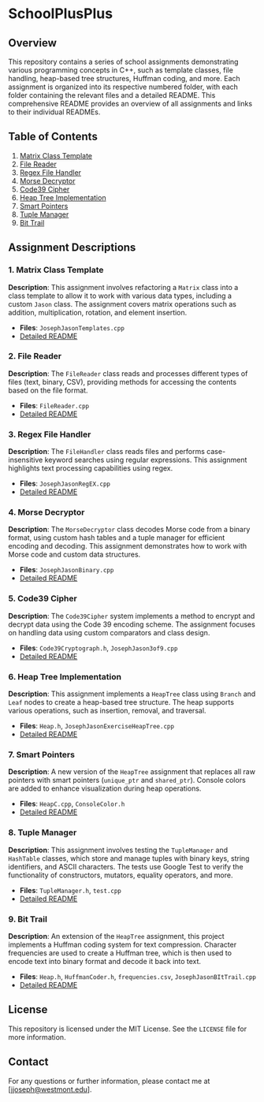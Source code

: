 # SchoolPlusPlus

## Overview
This repository contains a series of school assignments demonstrating various programming concepts in C++, such as template classes, file handling, heap-based tree structures, Huffman coding, and more. Each assignment is organized into its respective numbered folder, with each folder containing the relevant files and a detailed README. This comprehensive README provides an overview of all assignments and links to their individual READMEs.

## Table of Contents
1. [Matrix Class Template](#matrix-class-template)
2. [File Reader](#file-reader)
3. [Regex File Handler](#regex-file-handler)
4. [Morse Decryptor](#morse-decryptor)
5. [Code39 Cipher](#code39-cipher)
6. [Heap Tree Implementation](#heap-tree-implementation)
7. [Smart Pointers](#smart-pointers)
8. [Tuple Manager](#tuple-manager)
9. [Bit Trail](#bit-trail)

## Assignment Descriptions

### 1. Matrix Class Template
**Description**: This assignment involves refactoring a `Matrix` class into a class template to allow it to work with various data types, including a custom `Jason` class. The assignment covers matrix operations such as addition, multiplication, rotation, and element insertion.
- **Files**: `JosephJasonTemplates.cpp`
- [Detailed README](./1.%20Matrix%20Class%20Template/README.md)

### 2. File Reader
**Description**: The `FileReader` class reads and processes different types of files (text, binary, CSV), providing methods for accessing the contents based on the file format.
- **Files**: `FileReader.cpp`
- [Detailed README](./2.%20File%20Reader/README.md)

### 3. Regex File Handler
**Description**: The `FileHandler` class reads files and performs case-insensitive keyword searches using regular expressions. This assignment highlights text processing capabilities using regex.
- **Files**: `JosephJasonRegEX.cpp`
- [Detailed README](./3.%20Regex%20File%20Handler/README.md)

### 4. Morse Decryptor
**Description**: The `MorseDecryptor` class decodes Morse code from a binary format, using custom hash tables and a tuple manager for efficient encoding and decoding. This assignment demonstrates how to work with Morse code and custom data structures.
- **Files**: `JosephJasonBinary.cpp`
- [Detailed README](./4.%20Morse%20Decryptor/README.md)

### 5. Code39 Cipher
**Description**: The `Code39Cipher` system implements a method to encrypt and decrypt data using the Code 39 encoding scheme. The assignment focuses on handling data using custom comparators and class design.
- **Files**: `Code39Cryptograph.h`, `JosephJason3of9.cpp`
- [Detailed README](./5.%20Code39%20Cipher/README.md)

### 6. Heap Tree Implementation
**Description**: This assignment implements a `HeapTree` class using `Branch` and `Leaf` nodes to create a heap-based tree structure. The heap supports various operations, such as insertion, removal, and traversal.
- **Files**: `Heap.h`, `JosephJasonExerciseHeapTree.cpp`
- [Detailed README](./6.%20Heap%20Tree%20Implementation/README.md)

### 7. Smart Pointers
**Description**: A new version of the `HeapTree` assignment that replaces all raw pointers with smart pointers (`unique_ptr` and `shared_ptr`). Console colors are added to enhance visualization during heap operations.
- **Files**: `HeapC.cpp`, `ConsoleColor.h`
- [Detailed README](./7.%20Smart%20Pointers/README.md)

### 8. Tuple Manager
**Description**: This assignment involves testing the `TupleManager` and `HashTable` classes, which store and manage tuples with binary keys, string identifiers, and ASCII characters. The tests use Google Test to verify the functionality of constructors, mutators, equality operators, and more.
- **Files**: `TupleManager.h`, `test.cpp`
- [Detailed README](./8.%20Tuple%20Manager/README.md)

### 9. Bit Trail
**Description**: An extension of the `HeapTree` assignment, this project implements a Huffman coding system for text compression. Character frequencies are used to create a Huffman tree, which is then used to encode text into binary format and decode it back into text.
- **Files**: `Heap.h`, `HuffmanCoder.h`, `frequencies.csv`, `JosephJasonBItTrail.cpp`
- [Detailed README](./9.%20Bit%20Trail/README.md)

## License
This repository is licensed under the MIT License. See the `LICENSE` file for more information.

## Contact
For any questions or further information, please contact me at [jjoseph@westmont.edu].


